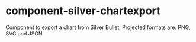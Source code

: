 # component-silver-chartexport

Component to export a chart from Silver Bullet. Projected formats are: PNG, SVG and JSON

